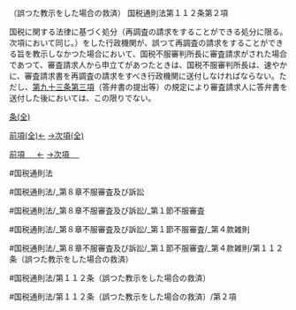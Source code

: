 （誤つた教示をした場合の救済）
国税通則法第１１２条第２項

国税に関する法律に基づく処分（再調査の請求をすることができる処分に限る。次項において同じ。）をした行政機関が、誤つて再調査の請求をすることができる旨を教示しなかつた場合において、国税不服審判所長に審査請求がされた場合であつて、審査請求人から申立てがあつたときは、国税不服審判所長は、速やかに、審査請求書を再調査の請求をすべき行政機関に送付しなければならない。ただし、[第九十三条第三項](国税通則法＿＿＿＿＿第９３条第３項)（答弁書の提出等）の規定により審査請求人に答弁書を送付した後においては、この限りでない。

[条(全)](国税通則法＿＿＿＿＿第１１２条_.md)

[前項(全)←](国税通則法＿＿＿＿＿第１１２条第１項_.md)    [→次項(全)](国税通則法＿＿＿＿＿第１１２条第３項_.md)

[前項 　 ←](国税通則法＿＿＿＿＿第１１２条第１項.md)    [→次項 　 ](国税通則法＿＿＿＿＿第１１２条第３項.md)



#国税通則法

#国税通則法/_第８章不服審査及び訴訟

#国税通則法/_第８章不服審査及び訴訟/_第１節不服審査

#国税通則法/_第８章不服審査及び訴訟/_第１節不服審査/_第４款雑則

#国税通則法/_第８章不服審査及び訴訟/_第１節不服審査/_第４款雑則/第１１２条（誤つた教示をした場合の救済）

#国税通則法/第１１２条（誤つた教示をした場合の救済）

#国税通則法/第１１２条（誤つた教示をした場合の救済）/第２項

